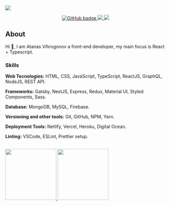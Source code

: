<img src="https://visitor-badge.glitch.me/badge?page_id=AtanasVihrogonov"/>

<p align="center">
  <a href="https://github.com/AtanasVihrogonov">
    <img src="https://img.shields.io/github/followers/AtanasVihrogonov?label=Followers&logo=GitHub&style=for-the-badge" alt="GitHub badge" />
  </a>
  <a href="https://twitter.com/TheAV_001">
    <img src="https://img.shields.io/twitter/follow/TheAV_001?label=Twitter&logo=twitter&style=for-the-badge" />
  </a>
  <a href="https://www.linkedin.com/in/atanasvihrogonov">
<!--     <img src="https://img.shields.io/linkedin/atanasvihrogonov?logo=linkedin&style=for-the-badge" /> -->
  </a>
  <a href="https://avihrogonov.co.uk">
    <img src="https://img.shields.io/website?color=blue&down_color=red&logoColor=red&style=for-the-badge&up_color=red&up_message=Atanas%20Vihroognov&url=https%3A%2F%2Fwww.linkedin.com" />
  </a>
</p>

## About
Hi 👋, I am Atanas Vihrogonov a front-end developer, my main focus is React + Typescript.

### Skills
  <strong>Web Tecnologies:</strong> HTML, CSS, JavaScript, TypeScript, ReactJS, GraphQL, NodeJS, REST API.
  
  <strong>Frameworks:</strong> Gatsby, NextJS, Express, Redux, Material UI, Styled Components, Sass.
  
  <strong>Database:</strong> MongoDB, MySQL, Firebase.
  
  <strong>Versioning and other tools:</strong> Git, GitHub, NPM, Yarn.
  
  <strong>Deployment Tools:</strong> Netlify, Vercel, Heroku, Digital Ocean.
  
  <strong>Linting:</strong> VSCode, ESLint, Prettier setup.
  
<br>

<a href="https://github.com/AtanasVihrogonov">
  <img height="160em" src="https://github-readme-stats.vercel.app/api?username=AtanasVihrogonov&show_icons=true&title_color=c1c7cb&icon_color=cfd3d6&text_color=374140&bg_color=e9ebec" />
  <img height="160em" src="https://github-readme-stats.vercel.app/api/top-langs/?username=AtanasVihrogonov&layout=compact&title_color=c1c7cb&icon_color=cfd3d6&text_color=374140&bg_color=e9ebec" />
</a>







 







